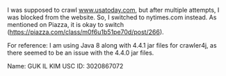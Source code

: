 
I was supposed to crawl www.usatoday.com, but after multiple attempts, I was blocked from the website. So, I switched to nytimes.com instead. As mentioned on Piazza, it is okay to switch (https://piazza.com/class/m0f6u1b51pe70d/post/266).

For reference: I am using Java 8 along with 4.4.1 jar files for crawler4j, as there seemed to be an issue with the 4.4.0 jar files.

Name: GUK IL KIM
USC ID: 3020867072
